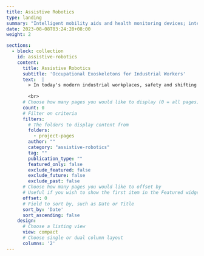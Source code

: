 ```yaml
---
title: Assistive Robotics
type: landing
summary: "Intelligent mobility aids and health monitoring devices; intelligent robots for productivity enhancement in healthcare, logistics and industries"
date: 2023-08-08T03:24:28+08:00
weight: 2

sections:
  - block: collection
    id: assistive-robotics
    content:
      title: Assistive Robotics
      subtitle: 'Occupational Exoskeletons for Industrial Workers'
      text:  |
        > In today's modern industrial workplaces, safety and shifting demographics are notable challenges. Data indicates 41.7% of workplace injuries pertain to the back, and these injuries are 2.6 times more common than others. Shoulder injuries are the next most common These injuries lead to significant expenses, with healthcare and productivity costs reaching up to 20.59 billion USD due to over-exertion and repetitive tasks. Additionally, there's a rising trend of workers experiencing musculoskeletal disorders. This is further compounded by the aging global population, with projections stating that over 22% will be above the age of 60 by 2050. The labor market, already impacted by COVID-related shortages, sees a leaner workforce that is, on average, older. With people working longer and retiring later, there's a growing need for occupational exoskeletons. Such devices could improve workplace safety, boost productivity, and assist companies in maintaining their experienced workforce.
        
        <br>
      # Choose how many pages you would like to display (0 = all pages)
      count: 0
      # Filter on criteria
      filters:
        # The folders to display content from
        folders:
          - project-pages
        author: ""
        category: "assistive-robotics"
        tag: ""
        publication_type: ""
        featured_only: false
        exclude_featured: false
        exclude_future: false
        exclude_past: false
      # Choose how many pages you would like to offset by
      # Useful if you wish to show the first item in the Featured widget
      offset: 0
      # Field to sort by, such as Date or Title
      sort_by: 'Date'
      sort_ascending: false
    design:
      # Choose a listing view
      view: compact
      # Choose single or dual column layout
      columns: '2'
---
```

